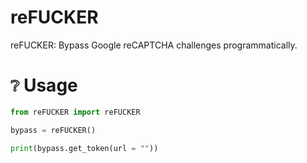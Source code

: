 # reFUCKER
reFUCKER: Bypass Google reCAPTCHA challenges programmatically.

# `❔` Usage
```py
from reFUCKER import reFUCKER

bypass = reFUCKER()

print(bypass.get_token(url = ""))
```
